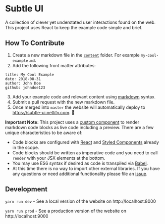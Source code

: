 # Subtle UI

A collection of clever yet understated user interactions found on the web. This project uses React to keep the example code simple and brief.

## How To Contribute

1. Create a new markdown file in the [`content`](https://github.com/ryanwiemer/subtle-ui/tree/master/content) folder. For example `my-cool-example.md`.
2. Add the following front matter attributes:

```
title: My Cool Example
date: 2018-08-31
author: John Doe
github: johndoe123
```

3. Add your example code and relevant content using [markdown](https://github.com/adam-p/markdown-here/wiki/Markdown-Cheatsheet) syntax.
4. Submit a pull request with the new markdown file.
5. Once merged into `master` the website will automatically deploy to https://subtle-ui.netlify.com. 🎉

**Important Note:** This project uses a [custom component](https://github.com/ryanwiemer/subtle-ui/blob/master/src/components/CodeEditor.js) to render markdown code blocks as live code including a preview. There are a few unique characteristics to be aware of:

- Code blocks are configured with [React](https://reactjs.org/) and [Styled Components](https://www.styled-components.com/) already in the scope.
- Code blocks should be written as imperative code and you need to call `render` with your JSX elements at the bottom.
- You may use ES6 syntax if desired as code is transpiled via [Babel](https://babeljs.io/).
- At this time there is no way to import other external libraries. If you have any questions or need additional functionality please file an [issue](https://github.com/ryanwiemer/subtle-ui/issues).

## Development

`yarn run dev` - See a local version of the website on http://localhost:8000

`yarn run prod` - See a production version of the website on http://localhost:9000

